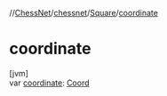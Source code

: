//[ChessNet](../../../index.md)/[chessnet](../index.md)/[Square](index.md)/[coordinate](coordinate.md)

# coordinate

[jvm]\
var [coordinate](coordinate.md): [Coord](../-coord/index.md)
